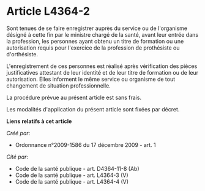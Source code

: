 # Article L4364-2

Sont tenues de se faire enregistrer auprès du service ou de l'organisme désigné à cette fin par le ministre chargé de la
santé, avant leur entrée dans la profession, les personnes ayant obtenu un titre de formation ou une autorisation requis pour
l'exercice de la profession de prothésiste ou d'orthésiste. 

L'enregistrement de ces personnes est réalisé après vérification des pièces justificatives attestant de leur identité et de
leur titre de formation ou de leur autorisation. Elles informent le même service ou organisme de tout changement de situation
professionnelle. 

La procédure prévue au présent article est sans frais. 

Les modalités d'application du présent article sont fixées par décret.

**Liens relatifs à cet article**

_Créé par_:

  - Ordonnance n°2009-1586 du 17 décembre 2009 - art. 1

_Cité par_:

  - Code de la santé publique - art. D4364-11-8 (Ab)
  - Code de la santé publique - art. L4364-3 (V)
  - Code de la santé publique - art. L4364-4 (V)
